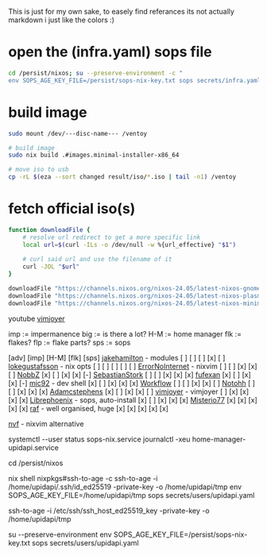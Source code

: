 This is just for my own sake, to easely find referances
its not actually markdown i just like the colors :)

    
# open the (infra.yaml) sops file
```bash
cd /persist/nixos; su --preserve-environment -c "
env SOPS_AGE_KEY_FILE=/persist/sops-nix-key.txt sops secrets/infra.yaml"
```

# build image
```bash
sudo mount /dev/---disc-name--- /ventoy

# build image
sudo nix build .#images.minimal-installer-x86_64

# move iso to usb
cp -rL $(eza --sort changed result/iso/*.iso | tail -n1) /ventoy
```

# fetch official iso(s)
```bash 
function downloadFile {
    # resolve url redirect to get a more specific link
    local url=$(curl -ILs -o /dev/null -w %{url_effective} "$1")
    
    # curl said url and use the filename of it
    curl -JOL "$url"
}

downloadFile "https://channels.nixos.org/nixos-24.05/latest-nixos-gnome-x86_64-linux.iso"
downloadFile "https://channels.nixos.org/nixos-24.05/latest-nixos-plasma6-x86_64-linux.iso"
downloadFile "https://channels.nixos.org/nixos-24.05/latest-nixos-minimal-x86_64-linux.iso"
```


youtube
[vimjoyer](https://www.youtube.com/@vimjoyer) 



imp := impermanence
big := is there a lot?
H-M := home manager
flk := flakes?
flp := flake parts?
sps := sops


 [adv] [imp] [H-M] [flk] [sps]
[jakehamilton](https://github.com/jakehamilton/config) - modules
  [ ]   [ ]   [ ]   [x]   [ ]
[lokegustafsson](https://github.com/lokegustafsson/nixos-getting-started) - nix opts 
  [ ]   [ ]   [ ]   [ ]   [ ]
[ErrorNoInternet](https://github.com/ErrorNoInternet/configuration.nix) - nixvim
  [ ]   [ ]   [x]   [x]   [ ]
[NobbZ](https://github.com/NobbZ/nixos-config/)
  [x]   [ ]   [x]   [x]   [-]
[SebastianStork](https://github.com/SebastianStork/nixos-config)
  [ ]   [ ]   [x]   [x]   [x]
[fufexan](https://github.com/fufexan/dotfiles)
  [x]   [ ]   [x]   [x]   [-]
[mic92](https://github.com/Mic92/dotfiles) - dev shell
  [x]   [ ]   [x]   [x]   [x]
[Workflow](https://github.com/workflow/dotfiles)
  [ ]   [ ]   [x]   [x]   [ ]
[Notohh](https://github.com/notohh/snowflake)
  [ ]   [ ]   [x]   [x]   [x]
[Adamcstephens](https://codeberg.org/adamcstephens/dotfiles)
  [x]   [ ]   [x]   [x]   [ ]
[vimjoyer](https://github.com/vimjoyer/nixconf) - vimjoyer
  [ ]   [x]   [x]   [x]   [x]
[Librephoenix](https://github.com/librephoenix/nixos-config) - sops, auto-install
  [x]   [ ]   [x]   [x]   [x]
[Misterio77](https://github.com/Misterio77/nix-config)
  [x]   [x]   [x]   [x]   [x]
[raf](https://github.com/NotAShelf/nyx) - well organised, huge
  [x]   [x]   [x]   [x]   [x]

[nvf](https://github.com/NotAShelf/nvf) - nixvim alternative


systemctl --user status sops-nix.service
journalctl -xeu home-manager-upidapi.service


cd /persist/nixos


nix shell nixpkgs\#ssh-to-age -c ssh-to-age -i /home/upidapi/.ssh/id_ed25519 -private-key -o /home/upidapi/tmp
env SOPS_AGE_KEY_FILE=/home/upidapi/tmp sops secrets/users/upidapi.yaml


ssh-to-age -i /etc/ssh/ssh_host_ed25519_key -private-key -o /home/upidapi/tmp


su --preserve-environment
env SOPS_AGE_KEY_FILE=/persist/sops-nix-key.txt sops secrets/users/upidapi.yaml


